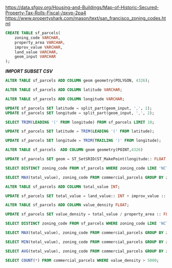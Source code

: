 https://data.sfgov.org/Housing-and-Buildings/Map-of-Historic-Secured-Property-Tax-Rolls-Fiscal-/qxyp-2pa4
https://www.propertyshark.com/mason/text/san_francisco_zoning_codes.html

```SQL
CREATE TABLE sf_parcels(
	zoning_code VARCHAR,
	property_area VARCHAR,
	improv_value VARCHAR,
	land_value VARCHAR,
	geom_input VARCHAR
);
```

***IMPORT SUBSET CSV***

```SQL
ALTER TABLE sf_parcels ADD COLUMN geom geometry(POLYGON, 4326);
```

```SQL
ALTER TABLE sf_parcels ADD COLUMN latitude VARCHAR;
```

```SQL
ALTER TABLE sf_parcels ADD COLUMN longitude VARCHAR;
```

```SQL
UPDATE sf_parcels SET latitude = split_part(geom_input, ',', 1);
UPDATE sf_parcels SET longitude = split_part(geom_input, ',', 2);
```

```SQL
SELECT TRIM(LEADING '(' FROM longitude) FROM sf_parcels LIMIT 10;
```

```SQL
UPDATE sf_parcels SET latitude = TRIM(LEADING '(' FROM latitude);
```

```SQL
UPDATE sf_parcels SET longitude = TRIM(TRAILING ')' FROM longitude);
```

```SQL
ALTER TABLE sf_parcels	ADD COLUMN geom geometry(POINT,4326)
```

```SQL
UPDATE sf_parcels SET geom = ST_SetSRID(ST_MakePoint(longitude:: FLOAT,latitude:: FLOAT),4326);
```

```SQL
SELECT DISTINCT zoning_code FROM sf_parcels WHERE zoning_code LIKE 'NCT_' OR zoning_code LIKE 'C%';
```

```SQL
SELECT MAX(total_value), zoning_code FROM commercial_parcels GROUP BY zoning_code;
```

```SQL
ALTER TABLE sf_parcels ADD COLUMN total_value INT;
```

```SQL
UPDATE sf_parcels SET total_value = land_value:: INT + improv_value :: INT;
```

```SQL
ALTER TABLE sf_parcels ADD COLUMN value_density FLOAT;
```

```SQL
UPDATE sf_parcels SET value_density = total_value / property_area :: FLOAT WHERE property_area :: INT != 0;
```

```SQL
SELECT DISTINCT zoning_code FROM sf_parcels WHERE zoning_code LIKE 'NCT_';
```

```SQL
SELECT MAX(total_value), zoning_code FROM commercial_parcels GROUP BY zoning_code;
```

```SQL
SELECT MIN(total_value), zoning_code FROM commercial_parcels GROUP BY zoning_code;
```

```SQL
SELECT AVG(total_value), zoning_code FROM commercial_parcels GROUP BY zoning_code;
```

```SQL
SELECT COUNT(*) FROM commercial_parcels WHERE value_density > 5000;
```

